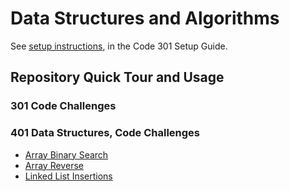 # Data Structures and Algorithms

See [setup instructions](https://codefellows.github.io/setup-guide/code-301/3-code-challenges), in the Code 301 Setup Guide.

## Repository Quick Tour and Usage

### 301 Code Challenges


### 401 Data Structures, Code Challenges

- [Array Binary Search](/c-sharp/DataStructures/CodeChallenges/array-binary-search/README.md)
- [Array Reverse](/c-sharp/DataStructures/CodeChallenges/array-reverse/README.md)
- [Linked List Insertions](/c-sharp/DataStructures/CodeChallenges/linked-list-insertions/README.md)